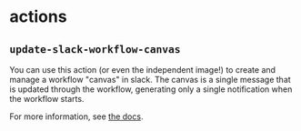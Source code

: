 # actions

## `update-slack-workflow-canvas` 

You can use this action (or even the independent image!) to create
and manage a workflow "canvas" in slack. The canvas is a single 
message that is updated through the workflow, generating only a single
notification when the workflow starts.

For more information, see [the docs](update-slack-workflow-canvas/README.md).

